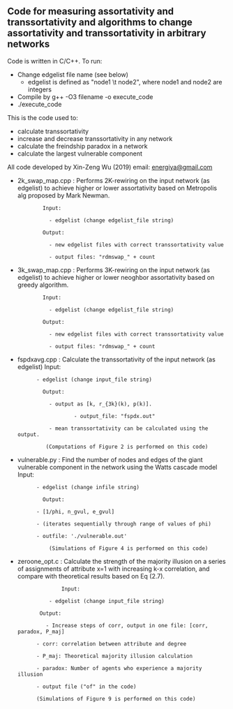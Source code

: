 ## Code for measuring assortativity and transsortativity and algorithms to change assortativity and transsortativity in arbitrary networks

Code is written in C/C++. To run:
- Change edgelist file name (see below)
	- edgelist is defined as "node1 \t node2", where node1 and node2 are integers
- Compile by g++ -O3 filename -o execute_code
- ./execute_code


This is the code used to:
-  calculate transsortativity
-  increase and decrease transsortativity in any network
-  calculate the freindship paradox in a network
-  calculate the largest vulnerable component

All code developed by Xin-Zeng Wu (2019)
email: energiya@gmail.com

- 2k_swap_map.cpp  :  Performs 2K-rewiring on the input network (as edgelist) to achieve higher or lower assortativity based on Metropolis alg proposed by Mark Newman.

		      Input: 
		      
		      	- edgelist (change edgelist_file string)
			
		      Output: 
		      
		        - new edgelist files with correct transsortativity value
			
		        - output files: "rdmswap_" + count

- 3k_swap_map.cpp  :  Performs 3K-rewiring on the input network (as edgelist) to achieve higher or lower neoghbor assortativity based on greedy algorithm.

		      Input: 
		      
		      	- edgelist (change edgelist_file string)
			
		      Output: 
		      
		        - new edgelist files with correct transsortativity value
			
		        - output files: "rdmswap_" + count

- fspdxavg.cpp  :     Calculate the transsortativity of the input network (as edgelist)
		      Input:
		      
		  	- edgelist (change input_file string)
			
		      Output:
		      
		        - output as [k, r_{3k}(k), p(k)]. 
			
                        - output_file: "fspdx.out"
			
		        - mean transsortativity can be calculated using the output. 
			
	 	       (Computations of Figure 2 is performed on this code)

- vulnerable.py  :  Find the number of nodes and edges of the giant vulnerable component in the network using the Watts cascade model
		      Input:
		      
		  	- edgelist (change infile string)
			
		      Output:
		      
			- [1/phi, n_gvul, e_gvul]
			
			- (iterates sequentially through range of values of phi)
			
			- outfile: './vulnerable.out'
			
		        (Simulations of Figure 4 is performed on this code)

- zeroone_opt.c  :  Calculate the strength of the majority illusion on a series of assignments of attribute x=1 with increasing k-x correlation, and compare with theoretical results based on Eq (2.7). 


                    Input: 
		    
		        - edgelist (change input_file string)
			
		     Output:
		     
		       - Increase steps of corr, output in one file: [corr, paradox, P_maj]
			
			- corr: correlation between attribute and degree
			
			- P_maj: Theoretical majority illusion calculation
			
			- paradox: Number of agents who experience a majority illusion
			
			- output file ("of" in the code)
			
			(Simulations of Figure 9 is performed on this code)
